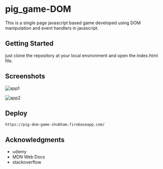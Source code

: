 # pig_game-DOM

This is a single page javascript based game developed using DOM manipulation and event handlers in javascript.

## Getting Started
just clone the repository at your local environment and open the index.html file.

## Screenshots
![app1](https://user-images.githubusercontent.com/17953528/45348676-e6817600-b5cc-11e8-9523-e0804c7ac080.png)


![app2](https://user-images.githubusercontent.com/17953528/45348713-044edb00-b5cd-11e8-88fa-f6730dfd0527.png)


## Deploy 
```
https://pig-dom-game-shubham.firebaseapp.com/
```

## Acknowledgments

* udemy
* MDN Web Docs
* stackoverflow
